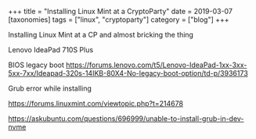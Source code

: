 +++
title = "Installing Linux Mint at a CryptoParty"
date = 2019-03-07
[taxonomies]
tags = ["linux", "cryptoparty"]
category = ["blog"]
+++

Installing Linux Mint at a CP and almost bricking the thing

Lenovo IdeaPad 710S Plus


BIOS legacy boot
https://forums.lenovo.com/t5/Lenovo-IdeaPad-1xx-3xx-5xx-7xx/Ideapad-320s-14IKB-80X4-No-legacy-boot-option/td-p/3936173



Grub error while installing

https://forums.linuxmint.com/viewtopic.php?t=214678

https://askubuntu.com/questions/696999/unable-to-install-grub-in-dev-nvme
